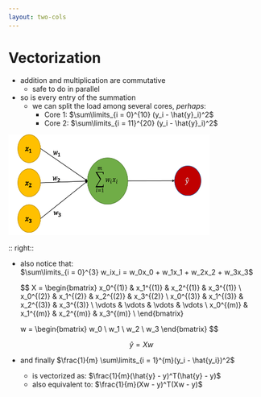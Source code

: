 ```yaml
---
layout: two-cols
---
```


<style>
  .neuron {
    width: 400px;
    height: 200px;
  }
</style>

# Vectorization

- addition and multiplication are commutative
  * safe to do in parallel
- so is every entry of the summation
  * we can split the load among several cores, _perhaps_:
    + Core 1: $\sum\limits_{i = 0}^{10} (y_i - \hat{y}_i)^2$
    + Core 2: $\sum\limits_{i = 11}^{20} (y_i - \hat{y}_i)^2$

<img class="neuron" alt="neuron" src="/images/single-neuron.png" />

:: right::

- also notice that:  
  $\sum\limits_{i = 0}^{3} w_ix_i = w_0x_0 + w_1x_1 + w_2x_2 + w_3x_3$
  
  $$
    X = \begin{bmatrix}
          x_0^{(1)} & x_1^{(1)} & x_2^{(1)} & x_3^{(1)} \\
          x_0^{(2)} & x_1^{(2)} & x_2^{(2)} & x_3^{(2)} \\
          x_0^{(3)} & x_1^{(3)} & x_2^{(3)} & x_3^{(3)} \\
          \vdots  & \vdots  & \vdots  & \vdots  \\
          x_0^{(m)} & x_1^{(m)} & x_2^{(m)} & x_3^{(m)} \\
        \end{bmatrix} 
      
    w = \begin{bmatrix}
          w_0 \\
          w_1 \\
          w_2 \\
          w_3
        \end{bmatrix}
  $$

  $$
    \hat{y} = Xw
  $$

- and finally $\frac{1}{m} \sum\limits_{i = 1}^{m}(y_i - \hat{y_i})^2$
  + is vectorized as: $\frac{1}{m}(\hat{y} - y)^T(\hat{y} - y)$
  + also equivalent to: $\frac{1}{m}(Xw - y)^T(Xw - y)$
